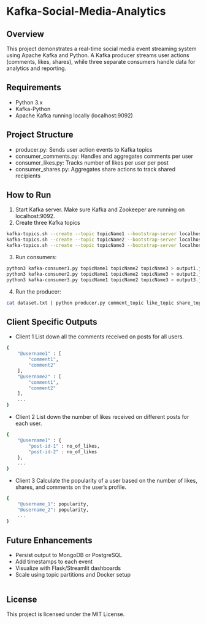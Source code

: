 # Kafka-Social-Media-Analytics
## Overview
This project demonstrates a real-time social media event streaming system using Apache Kafka and Python. A Kafka producer streams user actions (comments, likes, shares), while three separate consumers handle data for analytics and reporting.

## Requirements
* Python 3.x
* Kafka-Python
* Apache Kafka running locally (localhost:9092)

## Project Structure
* producer.py: Sends user action events to Kafka topics
* consumer_comments.py: Handles and aggregates comments per user
* consumer_likes.py: Tracks number of likes per user per post
* consumer_shares.py: Aggregates share actions to track shared recipients

## How to Run
1. Start Kafka server.
    Make sure Kafka and Zookeeper are running on localhost:9092.
2. Create three Kafka topics
```bash
kafka-topics.sh --create --topic topicName1 --bootstrap-server localhost:9092 --partitions 1 --replication-factor 1
kafka-topics.sh --create --topic topicName2 --bootstrap-server localhost:9092 --partitions 1 --replication-factor 1
kafka-topics.sh --create --topic topicName3 --bootstrap-server localhost:9092 --partitions 1 --replication-factor 1
```
3. Run consumers:
```bash
python3 kafka-consumer1.py topicName1 topicName2 topicName3 > output1.json
python3 kafka-consumer2.py topicName1 topicName2 topicName3 > output2.json
python3 kafka-consumer3.py topicName1 topicName2 topicName3 > output3.json
```
4. Run the producer:
```bash
cat dataset.txt | python producer.py comment_topic like_topic share_topic
```

## Client Specific Outputs
* Client 1
List down all the comments received on posts for all users.

```sh
{
    "@username1" : [
        "comment1",
        "comment2"
    ],
    "@username2" : [
        "comment1",
        "comment2"
    ],
    ...
}
```
* Client 2
List down the number of likes received on different posts for each user.
```sh
{
    "@username1" : {
        "post-id-1" : no_of_likes,
        "post-id-2" : no_of_likes
    },
    ...
}
```
* Client 3
Calculate the popularity of a user based on the number of likes, shares, and comments on the user’s profile.
```sh
{
    "@username_1": popularity,
    "@username_2": popularity,
    ...
}
```
## Future Enhancements
* Persist output to MongoDB or PostgreSQL
* Add timestamps to each event
* Visualize with Flask/Streamlit dashboards
* Scale using topic partitions and Docker setup
```sh

```
## License
This project is licensed under the MIT License.
```sh


